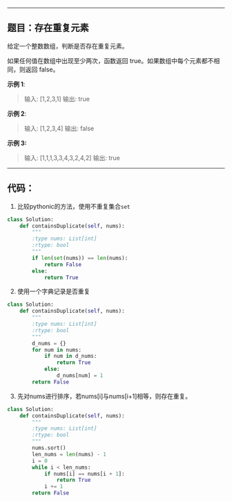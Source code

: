 
---
## 题目：存在重复元素
给定一个整数数组，判断是否存在重复元素。

如果任何值在数组中出现至少两次，函数返回 true。如果数组中每个元素都不相同，则返回 false。

**示例 1**:
>输入: [1,2,3,1]
>输出: true

**示例 2**:
>输入: [1,2,3,4]
>输出: false

**示例 3:**
>输入: [1,1,1,3,3,4,3,2,4,2]
>输出: true

---
## 代码：

1. 比较pythonic的方法，使用不重复集合`set`
```python
class Solution:
    def containsDuplicate(self, nums):
        """
        :type nums: List[int]
        :rtype: bool
        """
        if len(set(nums)) == len(nums):
            return False
        else:
            return True
```

2. 使用一个字典记录是否重复

```python
class Solution:
    def containsDuplicate(self, nums):
        """
        :type nums: List[int]
        :rtype: bool
        """
        d_nums = {}
        for num in nums:
            if num in d_nums:
                return True
            else:
                d_nums[num] = 1
        return False
```

3. 先对nums进行排序，若nums[i]与nums[i+1]相等，则存在重复。
```python
class Solution:
    def containsDuplicate(self, nums):
        """
        :type nums: List[int]
        :rtype: bool
        """
        nums.sort()
        len_nums = len(nums) - 1
        i = 0
        while i < len_nums:
            if nums[i] == nums[i + 1]:
                return True
            i += 1
        return False
```

